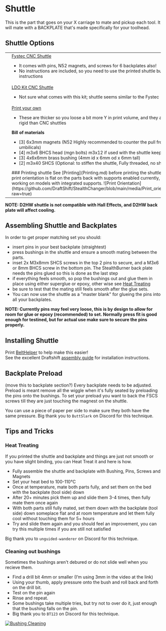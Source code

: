 # Shuttle

This is the part that goes on your X carriage to mate and pickup each tool. It will mate with a BACKPLATE that's made specifically for your toolhead. <br>

## Shuttle Options
<table>
<tr><td valign="top">
		<img src="/media/Shuttle/Fystec_CNC_Shuttle.jpg" width=200></td> 
	<td valign="top">
			<a href="https://www.fysetc.com/products/fysetc-stealthchanger-cnc-shuttle-kit-sb-combo-v2-board-tool-distribution-board-h36-board?variant=44927105040559">Fystec CNC Shuttle</a><br>
		<ul>
			<li>It comes with pins, N52 magnets, and screws for 6 backplates also!</li>
			<li>No instructions are included, so you need to use the printed shuttle build instructions</li>
		</ul></td></tr>
	
<tr><td valign="top">
		<img src="/docs/media/Shuttle/LDO_CNC_shuttle.jpg" width=200></td>
	<td valign="top">
			<a href="https://kb-3d.com/store/voron/6008-ldo-motors-stealth-changer-cnc-shuttle-kit-6975415159350.html">LDO Kit CNC Shuttle</a><br>
		<ul>
			<li>Not sure what comes with this kit; shuttle seems similar to the Fystec</li>
		</ul></td></tr>
<tr><td valign="top">
		<img src="../media/Shuttle/printed_backplate_v1.1.jpg" width=200></td><td valign="top">
			<a href="https://github.com/DraftShift/StealthChanger?tab=readme-ov-file">Print your own</a><br>
			<ul><li>These are thicker so you loose a bit more Y in print volume, and they are less rigid than CNC shuttles</li>
		</ul>
		<b>Bill of materials</b>
		<ul>
		<li>[3] 6x3mm magnets (N52 Highly recommended to counter the pull from the umbilicals)</li>
		<li>[4] m3x6 BHCS head (mgn bolts) m3x12 if used with the shuttle keeper</li>
		<li>[3] 4x6x6mm brass bushing (4mm id x 6mm od x 6mm tall)</li>
		<li>[2] m3x40 SHCS (Optional: to stiffen the shuttle, Fully threaded, no shoulder)</li>
		</ul>
		### Printing shuttle
		See [Printing](Printing.md) before printing the shuttle!
		Shuttle print orientation is flat on the parts back with supports enabled currently, we are working on models with integrated supports.
		![Print Orientation](https://github.com/DraftShift/StealthChanger/blob/main/media/Print_orientation.jpg?raw=true)
		
</td></tr>
</table>

**NOTE: D2HW shuttle is not compatible with Hall Effects, and D2HW back plate will affect cooling.**

## Assembling Shuttle and Backplates
In order to get proper matching set you should:
- insert pins in your best backplate (straightest)
- press bushings in the shuttle and ensure a smooth mating between the parts.
- inset 2x M3x8mm SHCS screws in the top 2 pins to secure, and a M3x6 or 8mm BHCS screw in the bottom pin. The StealthBurner back plate needs the pins glued so this is done as the last step
- if everything feels smooth, so pop the bushings out and glue them in place using either superglue or epoxy, other wise see [Heat Treating](#heat-treating)
- be sure to test that the mating still feels smooth after the glue sets.
- You can now use the shuttle as a "master blank" for glueing the pins into all your backplates.

**NOTE: Currently pins may feel very loose, this is by design to allow for room for glue or epoxy (recommended) to set.  Normally press fit is good enough for testined, but for actual use make sure to secure the pins properly.**
  
## Installing Shuttle
Print <a href="https://github.com/DraftShift/StealthChanger/tree/main/STLs/Extras/BeltHelper">BeltHelper</a> to help make this easier!<br>
See the excellent Draftshift <a href="https://github.com/DraftShift/StealthChanger/blob/main/Manual/Stealthchanger_Assembly_Guide.pdf">assembly guide</a> for installation instructions.

## Backplate Preload
(move this to backplate section?)
Every backplate needs to be adjusted. Preload is meant remove all the wiggle when it's fully seated by preloading the pins onto the bushings. To set your preload you want to back the FSCS screws till they are just touching the magnest on the shuttle. 

You can use a piece of paper per side to make sure they both have the same pressure.
Big thank you to `ButtSlark` on Discord for this technique.


## Tips and Tricks

### Heat Treating
If you printed the shuttle and backplate and things are just not smooth or you have slight binding, you can Heat Treat it and here is how.
- Fully assemble the shuttle and backplate with Bushing, Pins, Screws and Magnets
- Set your heat bed to 100-110°C
- Once at temperature, mate both parts fully, and set them on the bed with the backplate (tool side) down
- After 20+ minutes pick them up and slide them 3-4 times, then fully mate them once again
- With both parts still fully mated, set them down with the backplate (tool side) down someplace flat and at room temperature and let them fully cool without touching them for 5+ hours
- Try and slide them again and you should feel an improvement, you can try this multiple times if you are still not satisfied

Big thank you to `unguided-wanderer` on Discord for this technique.


### Cleaning out bushings
Sometimes the bushings aren't debured or do not slide well when you recieve them.

- Find a drill bit 4mm or smaller (I’m using 3mm in the video at the link)
- Using your thumb, apply pressure onto the bush and roll back and forth on the drill bit. 
- Test on the pin again
- Rinse and repeat.
- Some bushings take multiple tries, but try not to over do it, just enough that the bushing falls on the pin.
- Big thank you to `BT123` on Discord for this technique.
  
[![Bushing Cleaning](https://img.youtube.com/vi/AHlydBsMJro/0.jpg)](https://www.youtube.com/watch?v=AHlydBsMJro)


